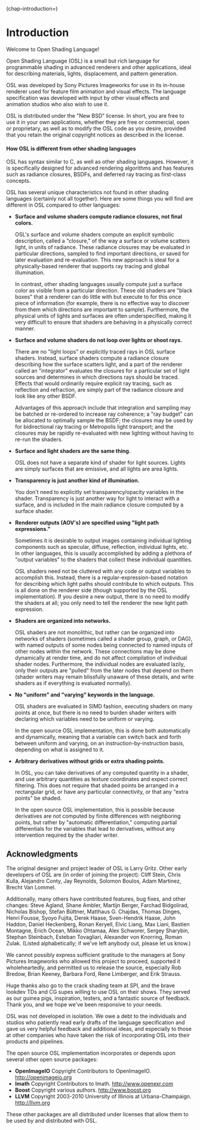 <!--
  Copyright Contributors to the Open Shading Language project.
  SPDX-License-Identifier: CC-BY-4.0
  SPDX-License-Identifier: BSD-3-Clause
-->


(chap-introduction=)
# Introduction

Welcome to Open Shading Language!


Open Shading Language (OSL) is a small but rich language for
programmable shading in advanced renderers and other applications, ideal
for describing materials, lights, displacement, and pattern generation.

OSL was developed by Sony Pictures Imageworks for use in its in-house
renderer used for feature film animation and visual effects. The
language specification was developed with input by other visual effects
and animation studios who also wish to use it.

OSL is distributed under the "New BSD" license.  In short, you are free
to use it in your own applications, whether they are free or commercial,
open or proprietary, as well as to modify the OSL code as you desire,
provided that you retain the original copyright notices as described in
the license.


#### How OSL is different from other shading languages

OSL has syntax similar to C, as well as other shading languages.
However, it is specifically designed for advanced rendering algorithms
and has features such as radiance closures, BSDFs, and deferred ray
tracing as first-class concepts.

OSL has several unique characteristics not found in other shading
languages (certainly not all together).  Here are some things you will
find are different in OSL compared to other languages:

* **Surface and volume shaders compute radiance closures, not final colors.**

  OSL's surface and volume shaders compute an explicit symbolic
  description, called a "closure," of the way a surface or volume
  scatters light, in units of radiance.  These radiance closures may be
  evaluated in particular directions, sampled to find important
  directions, or saved for later evaluation and re-evaluation.
  This new approach is ideal for a physically-based renderer that
  supports ray tracing and global illumination.

  In contrast, other shading languages usually compute just a surface
  color as visible from a particular direction.  These old shaders are
  "black boxes" that a renderer can do little with but execute to for
  this once piece of information (for example, there is no effective way
  to discover from them which directions are important to sample).
  Furthermore, the physical units of lights and surfaces are often
  underspecified, making it very difficult to ensure that shaders are
  behaving in a physically correct manner.

* **Surface and volume shaders do not loop over lights or shoot rays.**

  There are no "light loops" or explicitly traced rays in OSL surface
  shaders.  Instead, surface shaders compute a radiance closure
  describing how the surface scatters light, and a part of the renderer
  called an "integrator" evaluates the closures for a particular set of
  light sources and determines in which directions rays should be
  traced.  Effects that would ordinarily require explicit ray tracing,
  such as reflection and refraction, are simply part of the radiance
  closure and look like any other BSDF.

  Advantages of this approach include that integration and sampling may
  be batched or re-ordered to increase ray coherence; a "ray budget" can
  be allocated to optimally sample the BSDF; the closures may be used by
  for bidirectional ray tracing or Metropolis light transport; and the
  closures may be rapidly re-evaluated with new lighting without having
  to re-run the shaders.

* **Surface and light shaders are the same thing.**

  OSL does not have a separate kind of shader for light sources.  Lights
  are simply surfaces that are emissive, and all lights are area lights.

* **Transparency is just another kind of illumination.**

  You don't need to explicitly set transparency/opacity variables in the
  shader.  Transparency is just another way for light to interact with a
  surface, and is included in the main radiance closure computed by a
  surface shader.

* **Renderer outputs (AOV's) are specified using "light path expressions."**

  Sometimes it is desirable to output images containing individual
  lighting components such as specular, diffuse, reflection, individual
  lights, etc.  In other languages, this is usually accomplished by
  adding a plethora of "output variables" to the shaders that collect
  these individual quantities.

  OSL shaders need not be cluttered with any code or output variables to
  accomplish this.  Instead, there is a regular-expression-based
  notation for describing which light paths should contribute to which
  outputs.  This is all done on the renderer side (though supported by
  the OSL implementation).  If you desire a new output, there is no need
  to modify the shaders at all; you only need to tell the renderer the
  new light path expression.

* **Shaders are organized into networks.**

  OSL shaders are not monolithic, but rather can be organized into
  networks of shaders (sometimes called a shader group, graph, or DAG),
  with named outputs of some nodes being connected to named inputs of
  other nodes within the network.  These connections may be done
  dynamically at render time, and do not affect compilation of
  individual shader nodes.  Furthermore, the individual nodes are
  evaluated lazily, only their outputs are "pulled" from the later nodes
  that depend on them (shader writers may remain blissfully unaware of
  these details, and write shaders as if everything is evaluated
  normally).

* **No "uniform" and "varying" keywords in the language.**

  OSL shaders are evaluated in SIMD fashion, executing shaders on many
  points at once, but there is no need to burden shader writers with
  declaring which variables need to be uniform or varying.  

  In the open source OSL implementation, this is done both automatically
  and dynamically, meaning that a variable can switch back and forth
  between uniform and varying, on an instruction-by-instruction basis,
  depending on what is assigned to it.

* **Arbitrary derivatives without grids or extra shading points.**

  In OSL, you can take derivatives of any computed quantity in a shader,
  and use arbitrary quantities as texture coordinates and expect correct
  filtering.  This does not require that shaded points be arranged in a
  rectangular grid, or have any particular connectivity, or that any
  "extra points" be shaded.  

  In the open source OSL implementation, this is possible because
  derivatives are not computed by finite differences with neighboring
  points, but rather by "automatic differentiation," computing partial
  differentials for the variables that lead to derivatives, without any
  intervention required by the shader writer.



## Acknowledgments

The original designer and project leader of OSL is Larry Gritz. Other early
developers of OSL are (in order of joining the project): Cliff Stein, Chris
Kulla, Alejandro Conty, Jay Reynolds, Solomon Boulos, Adam Martinez, Brecht
Van Lommel.

Additionally, many others have contributed features, bug fixes, and other
changes: Steve Agland, Shane Ambler, Martijn Berger, Farchad Bidgolirad,
Nicholas Bishop, Stefan Büttner, Matthaus G. Chajdas, Thomas Dinges, Henri
Fousse, Syoyo Fujita, Derek Haase, Sven-Hendrik Haase, John Haddon, Daniel
Heckenberg, Ronan Keryell, Elvic Liang, Max Liani, Bastien Montagne, Erich
Ocean, Mikko Ohtamaa, Alex Schworer, Sergey Sharybin, Stephan Steinbach,
Esteban Tovagliari, Alexander von Knorring, Roman Zulak. (Listed
alphabetically; if we've left anybody out, please let us know.)

We cannot possibly express sufficient gratitude to the managers at Sony
Pictures Imageworks who allowed this project to proceed, supported it
wholeheartedly, and permitted us to release the source, especially Rob
Bredow, Brian Keeney, Barbara Ford, Rene Limberger, and Erik Strauss.

Huge thanks also go to the crack shading team at SPI, and the brave
lookdev TDs and CG supes willing to use OSL on their shows.  They served
as our guinea pigs, inspiration, testers, and a fantastic source of
feedback.  Thank you, and we hope we've been responsive to your needs.

OSL was not developed in isolation.  We owe a debt to the individuals
and studios who patiently read early drafts of the language
specification and gave us very helpful feedback and additional ideas,
and especially to those at other companies who have taken the risk of
incorporating OSL into their products and pipelines.

The open source OSL implementation incorporates or depends upon several
other open source packages:

- **OpenImageIO** Copyright Contributors to OpenImageIO.
  http://openimageio.org
- **Imath** Copyright Contributors to Imath.
  http://www.openexr.com
- **Boost** Copyright various authors.  http://www.boost.org
- **LLVM** Copyright 2003-2010 University of Illinois at
  Urbana-Champaign. http://llvm.org

These other packages are all distributed under licenses that allow them
to be used by and distributed with OSL.



